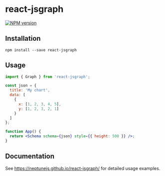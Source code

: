 # react-jsgraph

[![NPM version][npm-image]][npm-url]

## Installation

```console
npm install --save react-jsgraph
```

## Usage

```jsx
import { Graph } from 'react-jsgraph';

const json = {
  title: 'My chart',
  data: [
    {
      x: [1, 2, 3, 4, 5],
      y: [1, 2, 3, 2, 1]
    }
  ]
};

function App() {
  return <Schema schema={json} style={{ height: 500 }} />;
}
```

## Documentation

See https://neptunejs.github.io/react-jsgraph/ for detailed usage examples.

[npm-image]: https://img.shields.io/npm/v/react-jsgraph.svg?style=flat-square
[npm-url]: https://www.npmjs.com/package/react-jsgraph
